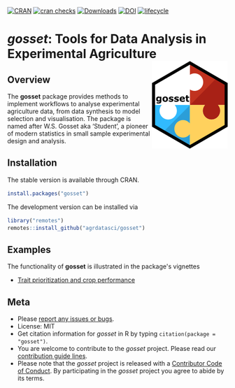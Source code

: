 <!-- badges: start -->
[![CRAN](https://www.r-pkg.org/badges/version/gosset)](https://cran.r-project.org/package=gosset)
[![cran checks](https://badges.cranchecks.info/worst/gosset.svg)](https://cran.r-project.org/web/checks/check_results_gosset.html)
[![Downloads](https://cranlogs.r-pkg.org/badges/gosset)](https://cran.r-project.org/package=gosset) 
[![DOI](https://zenodo.org/badge/173807877.svg)](https://zenodo.org/badge/latestdoi/173807877)
[![lifecycle](https://img.shields.io/badge/lifecycle-maturing-blue.svg)](https://www.tidyverse.org/lifecycle/#maturing)
<!-- badges: end -->

# *gosset*: Tools for Data Analysis in Experimental Agriculture <img align="right" src="man/figures/logo.png">

## Overview

The **gosset** package provides methods to implement workflows to analyse experimental agriculture data, from data synthesis to model selection and visualisation. The package is named after W.S. Gosset aka ‘Student’, a pioneer of modern statistics in small sample experimental design and analysis.

## Installation

The stable version is available through CRAN.

```r
install.packages("gosset")
```

The development version can be installed via

``` r
library("remotes")
remotes::install_github("agrdatasci/gosset")
```
## Examples

The functionality of **gosset** is illustrated in the package's vignettes

* [Trait prioritization and crop performance](https://agrdatasci.github.io/gosset/articles/vignette-1-trait-prioritization-and-crop-performance.html)


## Meta

  - Please [report any issues or bugs](https://github.com/AgrDataSci/gosset/issues).
  - License: MIT
  - Get citation information for *gosset* in R by typing `citation(package = "gosset")`.
  - You are welcome to contribute to the *gosset* project. Please read our [contribution guide lines](CONTRIBUTING.md).
  - Please note that the *gosset* project is released with a [Contributor Code of Conduct](CODE_OF_CONDUCT.md). By participating in the *gosset* project you agree to abide by its terms.
